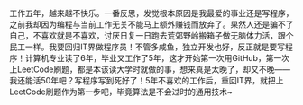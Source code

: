 工作五年，越来越不快乐。一番反思，发觉根本原因是我最爱的事业还是写程序，之前我却因为编程与当前工作无关不能马上额外赚钱而放弃了。果然人还是骗不了自己，不喜欢就是不喜欢，讨厌日复一日跑去荒郊野岭搬箱子做无脑体力活，跟个民工一样。我要回归IT界做程序员！不管多咸鱼，独立开发也好，反正就是要写程序！计算机专业读了6年，毕业又工作了5年，这才开始第一次用GitHub，第一次上LeetCode刷题，都是本该读大学时就做的事，想来真是太晚了，却又不晚——我还能活50年吧？写程序写到死好了！5年不喜欢的工作后，重回IT界，就把上LeetCode刷题作为第一步吧，毕竟算法是不会过时的通用技术~
